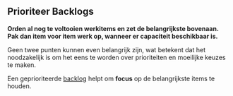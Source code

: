 ## Prioriteer Backlogs

**Orden al nog te voltooien werkitems en zet de belangrijkste bovenaan. Pak dan item voor item werk op, wanneer er capaciteit beschikbaar is.**

Geen twee punten kunnen even belangrijk zijn, wat betekent dat het noodzakelijk is om het eens te worden over prioriteiten en moeilijke keuzes te maken.

Een geprioriteerde [backlog](glossary:backlog) helpt om **focus** op de belangrijkste items te houden.